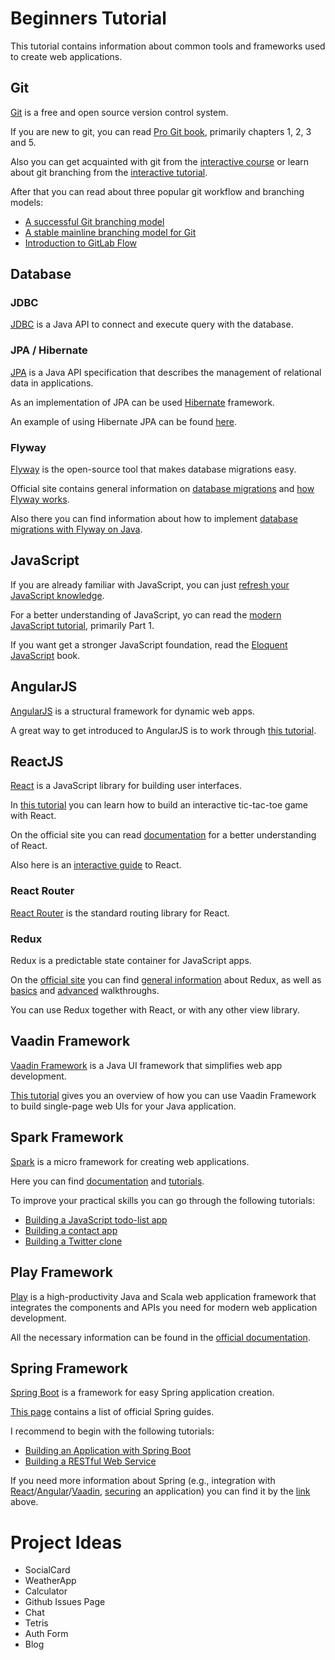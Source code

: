 # Beginners Tutorial

This tutorial contains information about common tools and frameworks used to create web applications.

## Git

[Git](https://git-scm.com/) is a free and open source version control system.

If you are new to git, you can read [Pro Git book](https://git-scm.com/book/en/v2), primarily chapters 1, 2, 3 and 5.

Also you can get acquainted with git from the [interactive course](https://try.github.io) or learn about git branching from the [interactive tutorial](https://learngitbranching.js.org/). 

After that you can read about three popular git workflow and branching models:

* [A successful Git branching model](http://nvie.com/posts/a-successful-git-branching-model/)
* [A stable mainline branching model for Git](http://www.bitsnbites.eu/a-stable-mainline-branching-model-for-git/)
* [Introduction to GitLab Flow](https://docs.gitlab.com/ee/workflow/gitlab_flow.html)

## Database

### JDBC

[JDBC](https://en.wikipedia.org/wiki/Java_Database_Connectivity) is a Java API to connect and execute query with the database.

### JPA / Hibernate

[JPA](https://en.wikipedia.org/wiki/Java_Persistence_API) is a Java API specification that describes the management of relational data in applications.

As an implementation of JPA can be used [Hibernate](http://hibernate.org/) framework. 

An example of using Hibernate JPA can be found [here](http://tomee.apache.org/examples-trunk/jpa-hibernate/README.html). 

### Flyway

[Flyway](https://flywaydb.org/getstarted/) is the open-source tool that makes database migrations easy.

Official site contains general information on [database migrations](https://flywaydb.org/getstarted/why) and [how Flyway works](https://flywaydb.org/getstarted/how).

Also there you can find information about how to implement [database migrations with Flyway on Java](https://flywaydb.org/getstarted/java).

## JavaScript

If you are already familiar with JavaScript, you can just [refresh your JavaScript knowledge](https://developer.mozilla.org/en-US/docs/Web/JavaScript/A_re-introduction_to_JavaScript).

For a better understanding of JavaScript, yo can read the [modern JavaScript tutorial](https://javascript.info/), primarily Part 1.

If you want get a stronger JavaScript foundation, read the [Eloquent JavaScript](http://eloquentjavascript.net/) book. 

## AngularJS

[AngularJS](https://angularjs.org/) is a structural framework for dynamic web apps.

A great way to get introduced to AngularJS is to work through [this tutorial](https://docs.angularjs.org/tutorial).

## ReactJS

[React](https://reactjs.org/) is a JavaScript library for building user interfaces.

In [this tutorial](https://reactjs.org/tutorial/tutorial.html) you can learn how to build an interactive tic-tac-toe game with React.

On the official site you can read [documentation](https://reactjs.org/docs) for a better understanding of React.

Also here is an [interactive guide](http://buildwithreact.com/tutorial) to React.

### React Router

[React Router](https://reacttraining.com/react-router/) is the standard routing library for React.

### Redux

Redux is a predictable state container for JavaScript apps.

On the [official site](https://redux.js.org/) you can find [general information](https://redux.js.org/introduction) about Redux, as well as [basics](https://redux.js.org/basics) and [advanced](https://redux.js.org/advanced) walkthroughs.

You can use Redux together with React, or with any other view library.

## Vaadin Framework

[Vaadin Framework](https://vaadin.com/framework) is a Java UI framework that simplifies web app development.

[This tutorial](https://vaadin.com/docs/v8/framework/tutorial.html) gives you an overview of how you can use Vaadin Framework to build single-page web UIs for your Java application.

## Spark Framework

[Spark](http://sparkjava.com/) is a micro framework for creating web applications.

Here you can find [documentation](http://sparkjava.com/documentation) and [tutorials](http://sparkjava.com/tutorials/).

To improve your practical skills you can go through the following tutorials:

* [Building a JavaScript todo-list app](http://sparkjava.com/tutorials/ajax-without-writing-javascript)
* [Building a contact app](http://sparkjava.com/tutorials/cloud-contact-app)
* [Building a Twitter clone](http://sparkjava.com/tutorials/twitter-clone)

## Play Framework

[Play](https://www.playframework.com/) is a high-productivity Java and Scala web application framework that integrates the components and APIs you need for modern web application development.

All the necessary information can be found in the [official documentation](https://www.playframework.com/documentation/1.4.x/home).

## Spring Framework

[Spring Boot](https://projects.spring.io/spring-boot/) is a framework for easy Spring application creation.

[This page](https://spring.io/guides) contains a list of official Spring guides.

I recommend to begin with the following tutorials:

* [Building an Application with Spring Boot](https://spring.io/guides/gs/spring-boot/)
* [Building a RESTful Web Service](https://spring.io/guides/gs/rest-service/)

If you need more information about Spring (e.g., integration with [React](https://spring.io/guides/tutorials/react-and-spring-data-rest/)/[Angular](https://spring.io/guides/gs/consuming-rest-angularjs/)/[Vaadin](https://spring.io/guides/gs/crud-with-vaadin/), [securing](https://spring.io/guides/topicals/spring-security-architecture/) an application) you can find it by the [link](https://spring.io/guides) above.

# Project Ideas

* SocialCard
* WeatherApp
* Calculator
* Github Issues Page
* Chat
* Tetris
* Auth Form 
* Blog
